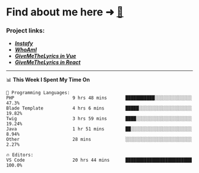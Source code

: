 # Find about me here ➜ [🧑](https://pauabella.dev)

### Project links:
- ***[Instafy](https://instafy.me)***
- ***[WhoAmI](https://pauabella.dev)***
- ***[GiveMeTheLyrics in Vue](https://lyrics.pauabella.dev)***
- ***[GiveMeTheLyrics in React](https://pauabella.dev/GiveMeTheLyrics)***

---
<!--START_SECTION:waka-->
📊 **This Week I Spent My Time On** 

```text
💬 Programming Languages: 
PHP                      9 hrs 48 mins       ███████████░░░░░░░░░░░░░░   47.3% 
Blade Template           4 hrs 6 mins        █████░░░░░░░░░░░░░░░░░░░░   19.82% 
Twig                     3 hrs 59 mins       ████░░░░░░░░░░░░░░░░░░░░░   19.24% 
Java                     1 hr 51 mins        ██░░░░░░░░░░░░░░░░░░░░░░░   8.94% 
Other                    28 mins             ░░░░░░░░░░░░░░░░░░░░░░░░░   2.27%

🔥 Editors: 
VS Code                  20 hrs 44 mins      █████████████████████████   100.0%

```


<!--END_SECTION:waka-->
